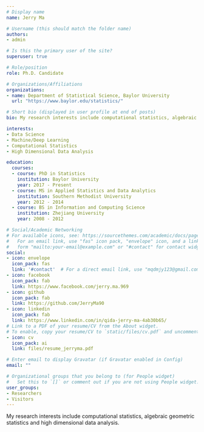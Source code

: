 ```yaml
---
# Display name
name: Jerry Ma

# Username (this should match the folder name)
authors:
- admin

# Is this the primary user of the site?
superuser: true

# Role/position
role: Ph.D. Candidate

# Organizations/Affiliations
organizations:
- name: Department of Statistical Science, Baylor University
  url: "https://www.baylor.edu/statistics/"

# Short bio (displayed in user profile at end of posts)
bio: My research interests include computational statistics, algebraic geometric statistics and high dimensional data analysis.

interests:
- Data Science
- Machine/Deep Learning
- Computational Statistics
- High Dimensional Data Analysis

education:
  courses:
  - course: PhD in Statistics
    institution: Baylor University
    year: 2017 - Present
  - course: MS in Applied Statistics and Data Analytics
    institution: Southern Methodist University
    year: 2012 - 2014
  - course: BS in Information and Computing Science
    institution: Zhejiang University
    year: 2008 - 2012

# Social/Academic Networking
# For available icons, see: https://sourcethemes.com/academic/docs/page-builder/#icons
#   For an email link, use "fas" icon pack, "envelope" icon, and a link in the
#   form "mailto:your-email@example.com" or "#contact" for contact widget.
social:
- icon: envelope
  icon_pack: fas
  link: '#contact'  # For a direct email link, use "mqdmjy123@gmail.com".
- icon: facebook
  icon_pack: fab
  link: https://www.facebook.com/jerry.ma.969
- icon: github
  icon_pack: fab
  link: https://github.com/JerryMa90
- icon: linkedin
  icon_pack: fab
  link: https://www.linkedin.com/in/qida-jerry-ma-4ab30b65/
# Link to a PDF of your resume/CV from the About widget.
# To enable, copy your resume/CV to `static/files/cv.pdf` and uncomment the lines below.
- icon: cv
  icon_pack: ai
  link: files/resume_jerryma.pdf

# Enter email to display Gravatar (if Gravatar enabled in Config)
email: ""

# Organizational groups that you belong to (for People widget)
#   Set this to `[]` or comment out if you are not using People widget.
user_groups:
- Researchers
- Visitors
---
```


My research interests include computational statistics, algebraic geometric statistics and high dimensional data analysis.
